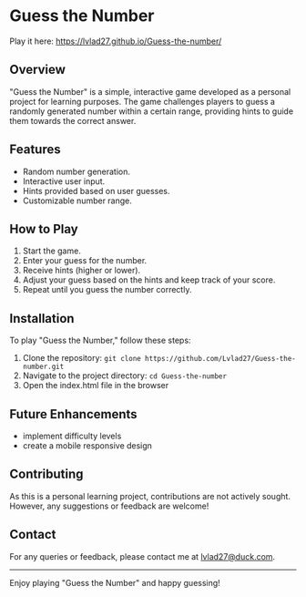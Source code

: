 # Guess the Number

Play it here: 
https://lvlad27.github.io/Guess-the-number/

## Overview
"Guess the Number" is a simple, interactive game developed as a personal project for learning purposes. The game challenges players to guess a randomly generated number within a certain range, providing hints to guide them towards the correct answer.

## Features
- Random number generation.
- Interactive user input.
- Hints provided based on user guesses.
- Customizable number range.

## How to Play
1. Start the game.
2. Enter your guess for the number.
3. Receive hints (higher or lower).
4. Adjust your guess based on the hints and keep track of your score.
5. Repeat until you guess the number correctly.

## Installation
To play "Guess the Number," follow these steps:
1. Clone the repository: `git clone https://github.com/Lvlad27/Guess-the-number.git`
2. Navigate to the project directory: `cd Guess-the-number`
3. Open the index.html file in the browser

## Future Enhancements
- implement difficulty levels
- create a mobile responsive design

## Contributing
As this is a personal learning project, contributions are not actively sought. However, any suggestions or feedback are welcome!

## Contact
For any queries or feedback, please contact me at lvlad27@duck.com.

---

Enjoy playing "Guess the Number" and happy guessing!
